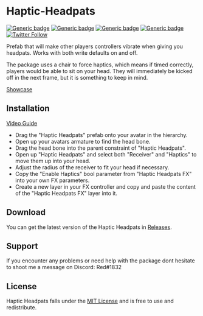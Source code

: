 # Haptic-Headpats
[![Generic badge](https://img.shields.io/badge/Unity-2019.4.31f1-informational.svg)](https://unity3d.com/unity/whats-new/2019.4.31)
[![Generic badge](https://img.shields.io/badge/SDK-AvatarSDK3-informational.svg)](https://vrchat.com/home/download)
[![Generic badge](https://img.shields.io/badge/License-MIT-informational.svg)](https://github.com/hfcRed/Haptic-Headpats/blob/main/LICENSE)
[![Generic badge](https://img.shields.io/github/downloads/hfcRed/Haptic-Headpats/total?label=Downloads)](https://github.com/hfcRed/Haptic-Headpats/releases/latest)
[![Twitter Follow](https://img.shields.io/twitter/follow/VRCRedd.svg?style=social)](https://twitter.com/VRCRedd)

Prefab that will make other players controllers vibrate when giving you headpats. 
Works with both write defaults on and off.

The package uses a chair to force haptics, which means if timed correctly, players would be able to sit on your head. They will immediately be kicked off in the next frame, but it is something to keep in mind.

[Showcase](https://twitter.com/VRCRedd/status/1524161641096617984?s=20&t=vs8B7EW69h8MZyuGwOPp7Q)

## Installation

[Video Guide](https://youtu.be/b-pRDLDCASk)

* Drag the "Haptic Headpats" prefab onto your avatar in the hierarchy.
* Open up your avatars armature to find the head bone.
* Drag the head bone into the parent constraint of "Haptic Headpats".
* Open up "Haptic Headpats" and select both "Receiver" and "Haptics" to move them up into your head.
* Adjust the radius of the receiver to fit your head if necessary.
* Copy the "Enable Haptics" bool parameter from "Haptic Headpats FX" into your own FX parameters.
* Create a new layer in your FX controller and copy and paste the content of the "Haptic Headpats FX" layer into it.

## Download

You can get the latest version of the Haptic Headpats in [Releases](https://github.com/hfcRed/Haptic-Headpats/releases/latest).

## Support

If you encounter any problems or need help with the package dont hesitate to shoot me a message on Discord:
Red#1832

## License

Haptic Headpats falls under the [MIT License](https://github.com/hfcRed/Haptic-Headpats/blob/main/LICENSE) and is free to use and redistribute.
